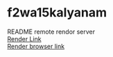 # f2wa15kalyanam
README
remote rendor server <br> 
[Render Link](https://f2wa15kalyanam.onrender.com) <br>
[Render browser link](https://dashboard.render.com/web/srv-cdcpmo6n6mpsbhevtkp0/deploys/dep-cdcq8kaen0hgjg6o5e90)

